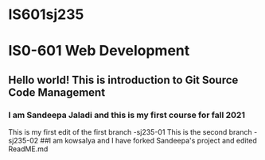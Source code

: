 # IS601sj235
# IS0-601 Web Development 
## Hello world! This is introduction to Git Source Code Management
### I am Sandeepa Jaladi and this is my first course for fall 2021
This is my first edit of the first branch -sj235-01
This is the second branch  -sj235-02
##I am kowsalya  and I have forked Sandeepa's project and edited ReadME.md
